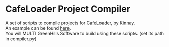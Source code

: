 # CafeLoader Project Compiler
A set of scripts to compile projects for [CafeLoader](https://github.com/aboood40091/CafeLoader), by [Kinnay](https://github.com/Kinnay).  
An example can be found [here](https://github.com/aboood40091/NSMBU-haxx).  
You will MULTI GreenHills Software to build using these scripts. (set its path in compiler.py)